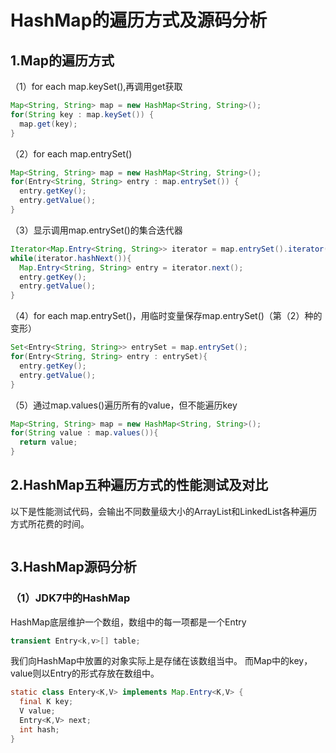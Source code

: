 # HashMap的遍历方式及源码分析

## 1.Map的遍历方式
（1）for each map.keySet(),再调用get获取
```java
Map<String, String> map = new HashMap<String, String>();
for(String key : map.keySet()) {
  map.get(key);
}
```
（2）for each map.entrySet()
```java
Map<String, String> map = new HashMap<String, String>();
for(Entry<String, String> entry : map.entrySet()) {
  entry.getKey();
  entry.getValue();
}
```
（3）显示调用map.entrySet()的集合迭代器
```java
Iterator<Map.Entry<String, String>> iterator = map.entrySet().iterator();
while(iterator.hashNext()){
  Map.Entry<String, String> entry = iterator.next();
  entry.getKey();
  entry.getValue();
}
```
（4）for each map.entrySet()，用临时变量保存map.entrySet()（第（2）种的变形）
```java
Set<Entry<String, String>> entrySet = map.entrySet();
for(Entry<String, String> entry : entrySet){
  entry.getKey();
  entry.getValue();
}
```
（5）通过map.values()遍历所有的value，但不能遍历key
```java
Map<String, String> map = new HashMap<String, String>();
for(String value : map.values()){
  return value;
}
```
## 2.HashMap五种遍历方式的性能测试及对比
以下是性能测试代码，会输出不同数量级大小的ArrayList和LinkedList各种遍历方式所花费的时间。
```java

```

## 3.HashMap源码分析
### （1）JDK7中的HashMap
HashMap底层维护一个数组，数组中的每一项都是一个Entry
```Java
transient Entry<k,v>[] table;
```
我们向HashMap中放置的对象实际上是存储在该数组当中。
而Map中的key，value则以Entry的形式存放在数组中。
```Java
static class Entery<K,V> implements Map.Entry<K,V> {
  final K key;
  V value;
  Entry<K,V> next;
  int hash;
}
```
